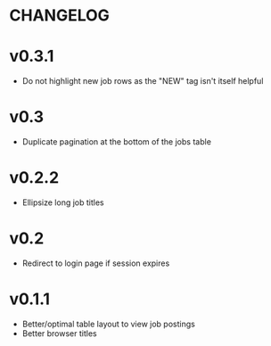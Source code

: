 CHANGELOG
=========

# v0.3.1
 * Do not highlight new job rows as the "NEW" tag isn't itself helpful

# v0.3
 * Duplicate pagination at the bottom of the jobs table

# v0.2.2
 * Ellipsize long job titles

# v0.2
 * Redirect to login page if session expires

# v0.1.1
 * Better/optimal table layout to view job postings
 * Better browser titles
